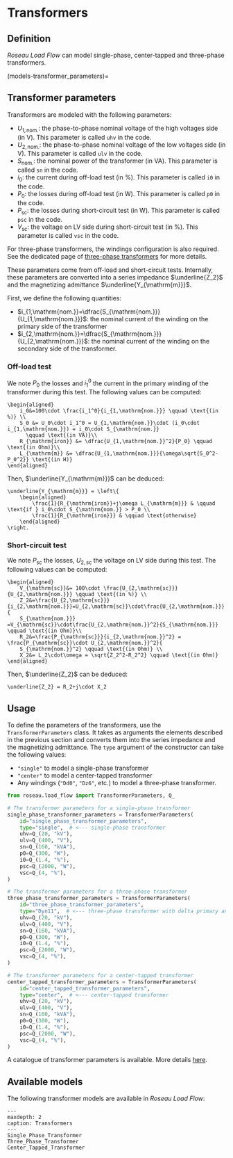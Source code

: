 # Transformers

## Definition

_Roseau Load Flow_ can model single-phase, center-tapped and three-phase transformers.

(models-transformer_parameters)=

## Transformer parameters

Transformers are modeled with the following parameters:

- $U_{1,\mathrm{nom.}}$: the phase-to-phase nominal voltage of the high voltages side (in V). This
  parameter is called `uhv` in the code.
- $U_{2,\mathrm{nom.}}$: the phase-to-phase nominal voltage of the low voltages side (in V). This
  parameter is called `ulv` in the code.
- $S_{\mathrm{nom.}}$: the nominal power of the transformer (in VA). This parameter is called `sn`
  in the code.
- $i_0$: the current during off-load test (in %). This parameter is called `i0` in the code.
- $P_0$: the losses during off-load test (in W). This parameter is called `p0` in the code.
- $P_{\mathrm{sc}}$: the losses during short-circuit test (in W). This parameter is called `psc`
  in the code.
- $V_{\mathrm{sc}}$: the voltage on LV side during short-circuit test (in %). This parameter is
  called `vsc` in the code.

For three-phase transformers, the windings configuration is also required. See the dedicated page
of [three-phase transformers](Three_Phase_Transformer.md) for more details.

These parameters come from off-load and short-circuit tests. Internally, these parameters are
converted into a series impedance $\underline{Z_2}$ and the magnetizing admittance
$\underline{Y_{\mathrm{m}}}$.

First, we define the following quantities:

- $i_{1,\mathrm{nom.}}=\dfrac{S_{\mathrm{nom.}}}{U_{1,\mathrm{nom.}}}$: the nominal current of the
  winding on the primary side of the transformer
- $i_{2,\mathrm{nom.}}=\dfrac{S_{\mathrm{nom.}}}{U_{2,\mathrm{nom.}}}$: the nominal current of the
  winding on the secondary side of the transformer.

### Off-load test

We note $P_0$ the losses and $i_1^0$ the current in the primary winding of the transformer during
this test. The following values can be computed:

```{math}
\begin{aligned}
    i_0&=100\cdot \frac{i_1^0}{i_{1,\mathrm{nom.}}} \qquad \text{(in %)} \\
    S_0 &= U_0\cdot i_1^0 = U_{1,\mathrm{nom.}}\cdot (i_0\cdot i_{1,\mathrm{nom.}}) = i_0\cdot S_{\mathrm{nom.}}
      \qquad \text{(in VA)}\\
    R_{\mathrm{iron}} &= \dfrac{U_{1,\mathrm{nom.}}^2}{P_0} \qquad \text{(in Ohm)}\\
    L_{\mathrm{m}} &= \dfrac{U_{1,\mathrm{nom.}}}{\omega\sqrt{S_0^2-P_0^2}} \text{(in H)}
\end{aligned}
```

Then, $\underline{Y_{\mathrm{m}}}$ can be deduced:

```{math}
\underline{Y_{\mathrm{m}}} = \left\{
    \begin{aligned}
        \frac{1}{R_{\mathrm{iron}}+j\omega L_{\mathrm{m}}} & \qquad \text{if } i_0\cdot S_{\mathrm{nom.}} > P_0 \\
        \frac{1}{R_{\mathrm{iron}}} & \qquad \text{otherwise}
    \end{aligned}
\right.
```

### Short-circuit test

We note $P_{\mathrm{sc}}$ the losses, $U_{2,\mathrm{sc}}$ the voltage on LV side during this test. The following
values can be computed:

```{math}
\begin{aligned}
    V_{\mathrm{sc}}&= 100\cdot \frac{U_{2,\mathrm{sc}}}{U_{2,\mathrm{nom.}}} \qquad \text{(in %)} \\
    Z_2&=\frac{U_{2,\mathrm{sc}}}{i_{2,\mathrm{nom.}}}=U_{2,\mathrm{sc}}\cdot\frac{U_{2,\mathrm{nom.}}}{
    S_{\mathrm{nom.}}} =V_{\mathrm{sc}}\cdot\frac{U_{2,\mathrm{nom.}}^2}{S_{\mathrm{nom.}}} \qquad \text{(in Ohm)}\\
    R_2&=\frac{P_{\mathrm{sc}}}{i_{2,\mathrm{nom.}}^2} = \frac{P_{\mathrm{sc}}\cdot U_{2,\mathrm{nom.}}^2}{
    S_{\mathrm{nom.}}^2} \qquad \text{(in Ohm)} \\
    X_2&= L_2\cdot\omega = \sqrt{Z_2^2-R_2^2} \qquad \text{(in Ohm)}
\end{aligned}
```

Then, $\underline{Z_2}$ can be deduced:

```{math}
\underline{Z_2} = R_2+j\cdot X_2
```

## Usage

To define the parameters of the transformers, use the `TransformerParameters` class. It takes as
arguments the elements described in the previous section and converts them into the series
impedance and the magnetizing admittance. The `type` argument of the constructor can take the
following values:

- `"single"` to model a single-phase transformer
- `"center"` to model a center-tapped transformer
- Any windings (`"Dd0"`, `"Dz6"`, etc.) to model a three-phase transformer.

```python
from roseau.load_flow import TransformerParameters, Q_

# The transformer parameters for a single-phase transformer
single_phase_transformer_parameters = TransformerParameters(
    id="single_phase_transformer_parameters",
    type="single",  # <--- single-phase transformer
    uhv=Q_(20, "kV"),
    ulv=Q_(400, "V"),
    sn=Q_(160, "kVA"),
    p0=Q_(300, "W"),
    i0=Q_(1.4, "%"),
    psc=Q_(2000, "W"),
    vsc=Q_(4, "%"),
)

# The transformer parameters for a three-phase transformer
three_phase_transformer_parameters = TransformerParameters(
    id="three_phase_transformer_parameters",
    type="Dyn11",  # <--- three-phase transformer with delta primary and wye secondary
    uhv=Q_(20, "kV"),
    ulv=Q_(400, "V"),
    sn=Q_(160, "kVA"),
    p0=Q_(300, "W"),
    i0=Q_(1.4, "%"),
    psc=Q_(2000, "W"),
    vsc=Q_(4, "%"),
)

# The transformer parameters for a center-tapped transformer
center_tapped_transformer_parameters = TransformerParameters(
    id="center_tapped_transformer_parameters",
    type="center",  # <--- center-tapped transformer
    uhv=Q_(20, "kV"),
    ulv=Q_(400, "V"),
    sn=Q_(160, "kVA"),
    p0=Q_(300, "W"),
    i0=Q_(1.4, "%"),
    psc=Q_(2000, "W"),
    vsc=Q_(4, "%"),
)
```

A catalogue of transformer parameters is available. More details [here](catalogues-transformers).

## Available models

The following transformer models are available in _Roseau Load Flow_:

```{toctree}
---
maxdepth: 2
caption: Transformers
---
Single_Phase_Transformer
Three_Phase_Transformer
Center_Tapped_Transformer
```
